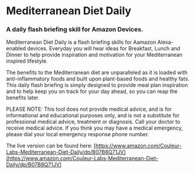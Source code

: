 # Mediterranean Diet Daily
### A daily flash briefing skill for Amazon Devices.

Mediterranean Diet Daily is a flash briefing skills for Aamazon Alexa-enabled devices. Everyday you will hear ideas for Breakfast, Lunch and Dinner to help provide inspiration and motivation for your Mediterranean inspired lifestyle.

The benefits to the Mediterranean diet are unparalleled as it is loaded with anti-inflammatory foods and built upon plant-based foods and healthy fats. This daily flash briefing is simply designed to provide meal plan inspiration and to help keep you on track for your day ahead, so you can reap the benefits later.

PLEASE NOTE: This tool does not provide medical advice, and is for informational and educational purposes only, and is not a substitute for professional medical advice, treatment or diagnosis. Call your doctor to receive medical advice. If you think you may have a medical emergency, please dial your local emergency response phone number.

The live version can be found here: [https://www.amazon.com/Couleur-Labs-Mediterranean-Diet-Daily/dp/B07B8Q71JV](https://www.amazon.com/Couleur-Labs-Mediterranean-Diet-Daily/dp/B07B8Q71JV)
